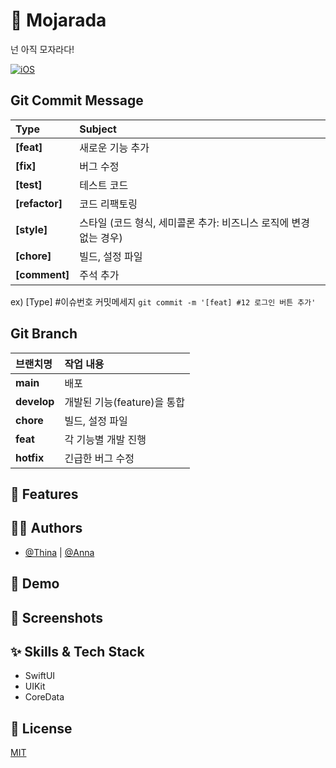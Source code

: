 # 🌱 Mojarada
넌 아직 모자라다!

[![iOS](https://img.shields.io/badge/Swift-iOS-51a9e8?logo=Swift)](https://img.shields.io/badge/<Swift>-<watchOS>-<orange>)

## Git Commit Message
|Type|Subject|
|:---|:---|
|**[feat]**|새로운 기능 추가|
|**[fix]**|버그 수정|
|**[test]**|테스트 코드|
|**[refactor]**|코드 리팩토링| 
|**[style]**|스타일 (코드 형식, 세미콜론 추가: 비즈니스 로직에 변경 없는 경우)|
|**[chore]**|빌드, 설정 파일|
|**[comment]**|주석 추가|

ex) [Type] #이슈번호 커밋메세지 `git commit -m '[feat] #12 로그인 버튼 추가'`


## Git Branch
|브랜치명|작업 내용|
|:---|:---|
|**main**|배포|
|**develop**|개발된 기능(feature)을 통합|
|**chore**|빌드, 설정 파일|
|**feat**|각 기능별 개발 진행|
|**hotfix**|긴급한 버그 수정|


## :pushpin: Features


## :technologist: Authors
- [@Thina](https://github.com/yoo86) | [@Anna](https://github.com/Eunbi-Cho)

## :triangular_flag_on_post: Demo

## :green_heart: Screenshots

## :sparkles: Skills & Tech Stack
- SwiftUI
- UIKit
- CoreData

## :lock_with_ink_pen: License
[MIT](https://choosealicense.com/licenses/mit/)
